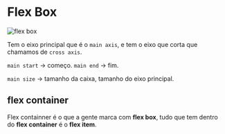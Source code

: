 # Flex Box
![flex box](https://user-images.githubusercontent.com/62820033/91094862-c91b0a80-e631-11ea-8947-6c0c9d69f6e0.png)

Tem o eixo principal que é o `main axis`, e tem o eixo que corta que chamamos de `cross axis`.

`main start` -> começo.
`main end` -> fim.

`main size` -> tamanho da caixa, tamanho do eixo principal.



## flex container
Flex containner é o que a gente marca com **flex box**, tudo que tem dentro do **flex container** é o **flex item**.
